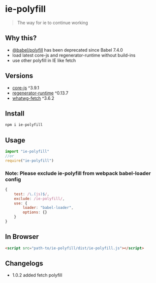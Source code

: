 # ie-polyfill
> The way for ie to continue working

##  Why this?
* [@babel/polyfill](https://babel.dev/docs/en/babel-polyfill) has been deprecated since Babel 7.4.0
* load latest core-js and regenerator-runtime without build-ins
* use other polyfill in IE like fetch
## Versions
* [core-js](https://github.com/zloirock/core-js) ^3.9.1
* [regenerator-runtime](https://github.com/facebook/regenerator/tree/master/packages/regenerator-runtime) ^0.13.7
* [whatwg-fetch](https://github.com/github/fetch) ^3.6.2


## Install
```sh
npm i ie-polyfill
```

## Usage
```js
import "ie-polyfill"
//or
require("ie-polyfill")
```
### Note: Please exclude ie-polyfill from webpack babel-loader config
```js
{
    test: /\.(js)$/,
    exclude: /ie-polyfill/,
    use: {
        loader: "babel-loader",
        options: {}
    }
}
```


## In Browser
```html
<script src="path-to/ie-polyfill/dist/ie-polyfill.js"></script>
```

## Changelogs

* 1.0.2  added fetch polyfill

